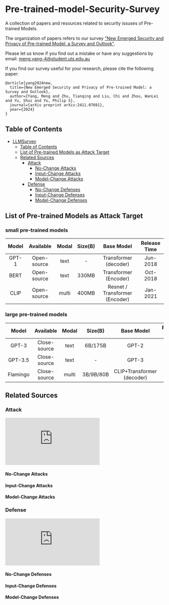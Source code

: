 # Pre-trained-model-Security-Survey

A collection of papers and resources related to security issuses of Pre-trained Models.

The organization of papers refers to our survey ["New Emerged Security and Privacy of Pre-trained Model: a Survey and Outlook"](https://arxiv.org/abs/2411.07691).

Please let us know if you find out a mistake or have any suggestions by email: meng.yang-4@student.uts.edu.au

If you find our survey useful for your research, please cite the following paper:

```
@article{yang2024new,
  title={New Emerged Security and Privacy of Pre-trained Model: a Survey and Outlook},
  author={Yang, Meng and Zhu, Tianqing and Liu, Chi and Zhou, WanLei and Yu, Shui and Yu, Philip S},
  journal={arXiv preprint arXiv:2411.07691},
  year={2024}
}
```


## Table of Contents

- [LLMSurvey](#Pre-trained-model-Security-Survey)
  - [Table of Contents](#table-of-contents)
  - [List of Pre-trained Models as Attack Target](List-of-Pre-trained-Models-as-Attack-Target)
  - [Related Sources](#related-sources)
    - [Attack](#attack)
      - [No-Change Attacks](#No-Change-Attacks)
      - [Input-Change Attacks](#Input-Change-Attacks)
      - [Model-Change Attacks](#Model-Change-Attacks)
    - [Defense](#defense)
      - [No-Change Defenses](#No-Change-Defenses)
      - [Input-Change Defenses](#Input-Change-Defenses)
      - [Model-Change Defenses](#Model-Change-Defenses)

## List of Pre-trained Models as Attack Target

### small pre-trained models
<table class="tg">
<thead>
  <tr>
    <th class="tg-0lax" align="center" rowspan="2">Model</th>
    <th class="tg-baqh" align="center" rowspan="2">Available</th>
    <th class="tg-0lax" align="center" rowspan="2">Modal</th>
    <th class="tg-baqh" align="center" rowspan="2">Size(B)</th>
    <th class="tg-0lax" align="center" rowspan="2">Base Model</th>
    <th class="tg-baqh" align="center" rowspan="2">Release Time</th>
  </tr>
  <tr>
  </tr>
  </thead>
  <tbody>
  <tr>
    <td class="tg-0lax" align="center">GPT-1</td>
    <td class="tg-baqh" align="center">Open-source</td>
    <td class="tg-0lax" align="center">text</td>
    <td class="tg-baqh" align="center">-</td>
    <td class="tg-0lax" align="center">Transformer (decoder)</td>
    <td class="tg-baqh" align="center">Jun-2018</td>
  </tr>
  <tr>
    <td class="tg-0lax" align="center">BERT</td>
    <td class="tg-baqh" align="center">Open-source</td>
    <td class="tg-0lax" align="center">text</td>
    <td class="tg-baqh" align="center">330MB</td>
    <td class="tg-0lax" align="center">Transformer (Encoder)</td>
    <td class="tg-baqh" align="center">Oct-2018</td>
  </tr>
  <tr>
    <td class="tg-0lax" align="center">CLIP</td>
    <td class="tg-baqh" align="center">Open-source</td>
    <td class="tg-0lax" align="center">multi</td>
    <td class="tg-baqh" align="center">400MB</td>
    <td class="tg-0lax" align="center">Resnet / Transformer (Encoder)</td>
    <td class="tg-baqh" align="center">Jan-2021</td>
  </tr>
  </tbody>
</table>


### large pre-trained models
<table class="tg">
<thead>
  <tr>
    <th class="tg-0lax" align="center" rowspan="2">Model</th>
    <th class="tg-baqh" align="center" rowspan="2">Available</th>
    <th class="tg-0lax" align="center" rowspan="2">Modal</th>
    <th class="tg-baqh" align="center" rowspan="2">Size(B)</th>
    <th class="tg-0lax" align="center" rowspan="2">Base Model</th>
    <th class="tg-baqh" align="center" rowspan="2">Release Time</th>
  </tr>
  <tr>
  </tr>
  </thead>
  <tbody>
   <tr>
    <td class="tg-0lax" align="center">GPT-3</td>
    <td class="tg-baqh" align="center">Close-source</td>
    <td class="tg-0lax" align="center">text</td>
    <td class="tg-baqh" align="center">6B/175B</td>
    <td class="tg-0lax" align="center">GPT-2</td>
    <td class="tg-baqh" align="center">May-2020</td>
  </tr>
  <tr>
    <td class="tg-0lax" align="center">GPT-3.5</td>
    <td class="tg-baqh" align="center">Close-source</td>
    <td class="tg-0lax" align="center">text</td>
    <td class="tg-baqh" align="center">-</td>
    <td class="tg-0lax" align="center">GPT-3</td>
    <td class="tg-baqh" align="center">Mar-2022</td>
  </tr>
  <tr>
    <td class="tg-0lax" align="center">Flamingo</td>
    <td class="tg-baqh" align="center">Close-source</td>
    <td class="tg-0lax" align="center">multi</td>
    <td class="tg-baqh" align="center">3B/9B/80B</td>
    <td class="tg-0lax" align="center">CLIP+Transformer (decoder)</td>
    <td class="tg-baqh" align="center">Apr-2022</td>
  </tr>
  </tbody>
</table>

## Related Sources

### Attack
![Attack Taxonomy](https://github.com/S1mpleyang/Pre-trained-model-Security-Survey/images/attack.pdf)
#### No-Change Attacks

#### Input-Change Attacks

#### Model-Change Attacks


### Defense
![Defense Taxonomy](https://github.com/S1mpleyang/Pre-trained-model-Security-Survey/images/defense.pdf)
#### No-Change Defenses

#### Input-Change Defenses

#### Model-Change Defenses


